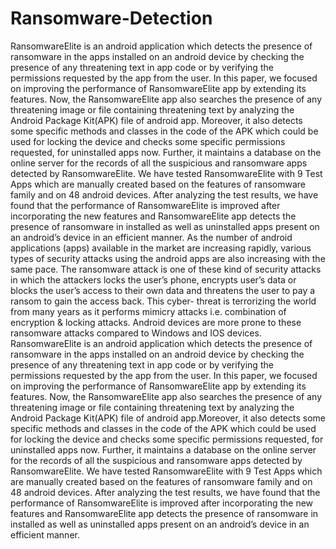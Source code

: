 # Ransomware-Detection
RansomwareElite is an android application which detects the presence of ransomware in the apps installed on an android device by checking the presence of any threatening text in app code or by verifying the permissions requested by the app from the user. In this paper, we focused on improving the performance of RansomwareElite app by extending its features. Now, the RansomwareElite app also searches the presence of any threatening image or file containing threatening text by analyzing the Android Package Kit(APK) file of android app. Moreover, it also detects some specific methods and classes in the code of the APK which could be used for locking the device and checks some specific permissions requested, for uninstalled apps now. Further, it maintains a database on the online server for the records of all the suspicious and ransomware apps detected by RansomwareElite. We have tested RansomwareElite with 9 Test Apps which are manually created based on the features of ransomware family and on 48 android devices. After analyzing the test results, we have found that the performance of RansomwareElite is improved after incorporating the new features and RansomwareElite app detects the presence of ransomware in installed as well as uninstalled apps present on an android’s device in an efficient manner.
As the number of android applications (apps) available in the market are increasing rapidly, various types of security attacks using the android apps are also increasing with the same
pace. The ransomware attack is one of these kind of security attacks in which the attackers locks the user’s phone, encrypts user’s data or blocks the user’s access to their own data and threatens the user to pay a ransom to gain the access back. This cyber-
threat is terrorizing the world from many years as it performs mimicry attacks i.e. combination of encryption & locking attacks. Android devices are more prone to these ransomware attacks compared to Windows and IOS devices. RansomwareElite is an
android application which detects the presence of ransomware in the apps installed on an android device by checking the presence of any threatening text in app code or by verifying the permissions requested by the app from the user. In this paper, we focused on
improving the performance of RansomwareElite app by extending its features. Now, the RansomwareElite app also searches the presence of any threatening image or file containing threatening text by analyzing the Android Package Kit(APK) file of android
app.Moreover, it also detects some specific methods and classes in the code of the APK which could be used for locking the device and checks some specific permissions requested, for uninstalled apps now. Further, it maintains a database on the online server
for the records of all the suspicious and ransomware apps detected by RansomwareElite. We have tested RansomwareElite with 9 Test Apps which are manually created based on the features of ransomware family and on 48 android devices. After
analyzing the test results, we have found that the performance of RansomwareElite is improved after incorporating the new features and RansomwareElite app detects the presence of ransomware in installed as well as uninstalled apps present on an android’s device
in an efficient manner.
